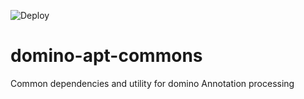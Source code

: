 ![Deploy](https://github.com/DominoKit/domino-apt-commons/workflows/Deploy/badge.svg)

# domino-apt-commons
Common dependencies and utility for domino Annotation processing

